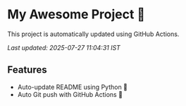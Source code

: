 # My Awesome Project 🚀

This project is automatically updated using GitHub Actions.

_Last updated: 2025-07-27 11:04:31 IST_

## Features
- Auto-update README using Python 🐍
- Auto Git push with GitHub Actions 🤖
